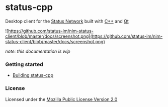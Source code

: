 # status-cpp

Desktop client for the [Status Network](https://status.im/) built with [C++](https://isocpp.org/about) and [Qt](https://www.qt.io/)

![https://github.com/status-im/nim-status-client/blob/master/docs/screenshot.png](https://github.com/status-im/nim-status-client/blob/master/docs/screenshot.png)

*note: this documentation is wip*

### Getting started
* [Building status-cpp](https://github.com/richard-ramos/status-cpp/blob/master/docs/building.md)

### License

Licensed under the [Mozilla Public License Version 2.0](https://github.com/richard-ramos/status-cpp/blob/master/LICENSE.md)
